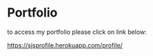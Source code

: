 # Portfolio


to access my portfolio please click on link below:


https://sjsprofile.herokuapp.com/profile/
